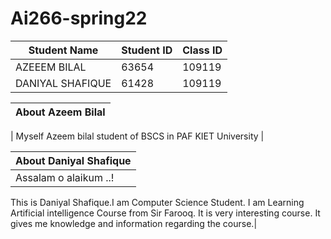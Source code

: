 # Ai266-spring22
| Student Name | Student ID | Class ID |
| -------------| -----------| ---------|
| AZEEEM BILAL | 63654      | 109119   |
| DANIYAL SHAFIQUE | 61428 | 109119 |

| About Azeem Bilal   |
| --------  |

| Myself Azeem bilal student of BSCS in PAF KIET University |


| About Daniyal Shafique| 
|---------|
|Assalam o alaikum ..!
This is Daniyal Shafique.I am Computer Science Student.
I am Learning Artificial intelligence Course from Sir Farooq.
It is very interesting course. It gives me knowledge and information regarding the course.|
